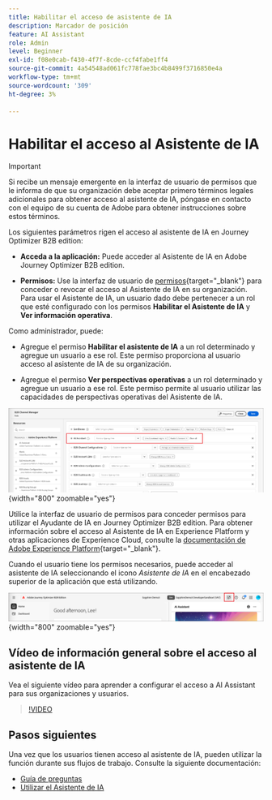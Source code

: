 ```yaml
---
title: Habilitar el acceso de asistente de IA
description: Marcador de posición
feature: AI Assistant
role: Admin
level: Beginner
exl-id: f08e0cab-f430-4f7f-8cde-ccf4fabe1ff4
source-git-commit: 4a54548ad061fc778fae3bc4b8499f3716850e4a
workflow-type: tm+mt
source-wordcount: '309'
ht-degree: 3%

---
```


# Habilitar el acceso al Asistente de IA

>[!IMPORTANT]
>
>Si recibe un mensaje emergente en la interfaz de usuario de permisos que le informa de que su organización debe aceptar primero términos legales adicionales para obtener acceso al asistente de IA, póngase en contacto con el equipo de su cuenta de Adobe para obtener instrucciones sobre estos términos.

Los siguientes parámetros rigen el acceso al asistente de IA en Journey Optimizer B2B edition:

* **Acceda a la aplicación:** Puede acceder al Asistente de IA en Adobe Journey Optimizer B2B edition.

* **Permisos:** Use la interfaz de usuario de [permisos](https://experienceleague.adobe.com/es/docs/experience-platform/access-control/abac/permissions-ui/permissions){target="_blank"} para conceder o revocar el acceso al Asistente de IA en su organización. Para usar el Asistente de IA, un usuario dado debe pertenecer a un rol que esté configurado con los permisos **Habilitar el Asistente de IA** y **Ver información operativa**.

Como administrador, puede:

* Agregue el permiso **Habilitar el asistente de IA** a un rol determinado y agregue un usuario a ese rol. Este permiso proporciona al usuario acceso al asistente de IA de su organización.

* Agregue el permiso **Ver perspectivas operativas** a un rol determinado y agregue un usuario a ese rol. Este permiso permite al usuario utilizar las capacidades de perspectivas operativas del Asistente de IA.

![Asignar permisos de asistente de IA](./assets/ai-assistant-permissions.png){width="800" zoomable="yes"}

Utilice la interfaz de usuario de permisos para conceder permisos para utilizar el Ayudante de IA en Journey Optimizer B2B edition. Para obtener información sobre el acceso al Asistente de IA en Experience Platform y otras aplicaciones de Experience Cloud, consulte la [documentación de Adobe Experience Platform](https://experienceleague.adobe.com/es/docs/experience-platform/ai-assistant/access){target="_blank"}.

Cuando el usuario tiene los permisos necesarios, puede acceder al asistente de IA seleccionando el icono _Asistente de IA_ en el encabezado superior de la aplicación que está utilizando.

![Icono del Asistente de IA en el encabezado de la aplicación](./assets/ai-assistant-icon-header.png){width="800" zoomable="yes"}

## Vídeo de información general sobre el acceso al asistente de IA

Vea el siguiente vídeo para aprender a configurar el acceso a AI Assistant para sus organizaciones y usuarios.

>[!VIDEO](https://video.tv.adobe.com/v/3436470/?learn=on)

## Pasos siguientes

Una vez que los usuarios tienen acceso al asistente de IA, pueden utilizar la función durante sus flujos de trabajo. Consulte la siguiente documentación:

* [Guía de preguntas](./question-guidance.md)
* [Utilizar el Asistente de IA](./use-ai-assistant.md)
